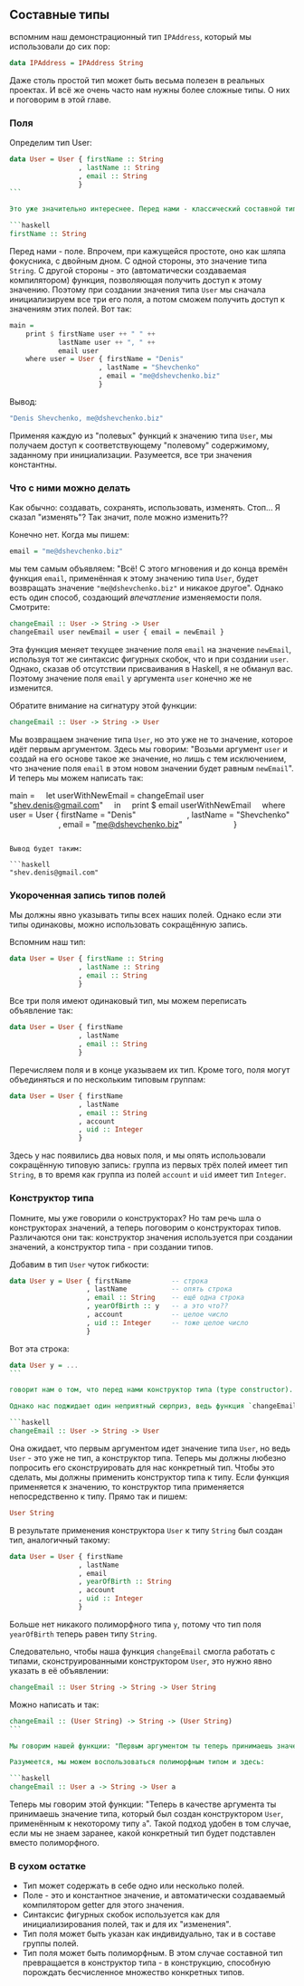 Составные типы
--------------

вспомним наш демонстрационный тип `IPAddress`, который мы использовали до сих пор:

```haskell
data IPAddress = IPAddress String
```

Даже столь простой тип может быть весьма полезен в реальных проектах. И всё же очень часто нам нужны более сложные типы. О них и поговорим в этой главе.

### Поля

Определим тип User:

```haskell
data User = User { firstName :: String
                 , lastName :: String
                 , email :: String
                 }
``` 

Это уже значительно интереснее. Перед нами - классический составной тип. Он очень похож на структуру в языке C, однако это впечатление обманчиво. Рассмотрим вот эту конструкцию:

```haskell
firstName :: String
```

Перед нами - поле. Впрочем, при кажущейся простоте, оно как шляпа фокусника, с двойным дном. С одной стороны, это значение типа `String`. С другой стороны - это (автоматически создаваемая компилятором) функция, позволяющая получить доступ к этому значению. Поэтому при создании значения типа `User` мы сначала инициализируем все три его поля, а потом сможем получить доступ к значениям этих полей. Вот так:

```haskell
main =
    print $ firstName user ++ " " ++
            lastName user ++ ", " ++
            email user
    where user = User { firstName = "Denis"
                      , lastName = "Shevchenko"
                      , email = "me@dshevchenko.biz"
                      }
```

Вывод:

```haskell
"Denis Shevchenko, me@dshevchenko.biz"
```

Применяя каждую из "полевых" функций к значению типа `User`, мы получаем доступ к соответствующему "полевому" содержимому, заданному при инициализации. Разумеется, все три значения константны.

### Что с ними можно делать

Как обычно: создавать, сохранять, использовать, изменять. Стоп... Я сказал "изменять"? Так значит, поле можно изменить??

Конечно нет. Когда мы пишем:

```haskell
email = "me@dshevchenko.biz"
```

мы тем самым объявляем: "Всё! С этого мгновения и до конца времён функция `email`, применённая к этому значению типа `User`, будет возвращать значение `"me@dshevchenko.biz"` и никакое другое". Однако есть один способ, создающий _впечатление_ изменяемости поля. Смотрите:

```haskell
changeEmail :: User -> String -> User
changeEmail user newEmail = user { email = newEmail }
```

Эта функция меняет текущее значение поля `email` на значение `newEmail`, используя тот же синтаксис фигурных скобок, что и при создании `user`. Однако, сказав об отсутствии присваивания в Haskell, я не обманул вас. Поэтому значение поля `email` у аргумента `user` конечно же не изменится.

Обратите внимание на сигнатуру этой функции:

```haskell
changeEmail :: User -> String -> User
```

Мы возвращаем значение типа `User`, но это уже не то значение, которое идёт первым аргументом. Здесь мы говорим: "Возьми аргумент `user` и создай на его основе такое же значение, но лишь с тем исключением, что значение поля `email` в этом новом значении будет равным `newEmail`". И теперь мы можем написать так:

main =
    let userWithNewEmail = changeEmail user "shev.denis@gmail.com"
    in
    print $ email userWithNewEmail
    where user = User { firstName = "Denis"
                      , lastName = "Shevchenko"
                      , email = "me@dshevchenko.biz"
                      }
```

Вывод будет таким:

```haskell
"shev.denis@gmail.com"
```

### Укороченная запись типов полей

Мы должны явно указывать типы всех наших полей. Однако если эти типы одинаковы, можно использовать сокращённую запись.

Вспомним наш тип:

```haskell
data User = User { firstName :: String
                 , lastName :: String
                 , email :: String
                 }
```

Все три поля имеют одинаковый тип, мы можем переписать объявление так:

```haskell
data User = User { firstName
                 , lastName
                 , email :: String
                 }
```

Перечисляем поля и в конце указываем их тип. Кроме того, поля могут объединяться и по нескольким типовым группам:

```haskell
data User = User { firstName
                 , lastName
                 , email :: String
                 , account
                 , uid :: Integer
                 }
```

Здесь у нас появились два новых поля, и мы опять использовали сокращённую типовую запись: группа из первых трёх полей имеет тип `String`, в то время как группа из полей `account` и `uid` имеет тип `Integer`.

### Конструктор типа

Помните, мы уже говорили о конструкторах? Но там речь шла о конструкторах значений, а теперь поговорим о конструкторах типов. Различаются они так: конструктор значения используется при создании значений, а конструктор типа - при создании типов.

Добавим в тип `User` чуток гибкости:

```haskell
data User y = User { firstName          -- строка
                   , lastName           -- опять строка
                   , email :: String    -- ещё одна строка
                   , yearOfBirth :: y   -- а это что??
                   , account            -- целое число
                   , uid :: Integer     -- тоже целое число
                   }
```

Вот эта строка:

```haskell
data User y = ...
``` 

говорит нам о том, что перед нами конструктор типа (type constructor). Тип поля `yearOfBirth` задан полиморфным типом `y`. Это позволит нам инициализировать это поле как числом `1981`, так и, например, строкой `"1981"`.

Однако нас поджидает один неприятный сюрприз, ведь функция `changeEmail` наотрез откажется работать с типом `User`. Но не ругайтесь на неё, она поступает абсолютно правильно. Вспомним её объявление:

```haskell
changeEmail :: User -> String -> User
```

Она ожидает, что первым аргументом идет значение типа `User`, но ведь `User` - это уже не тип, а конструктор типа. Теперь мы должны любезно попросить его сконструировать для нас конкретный тип. Чтобы это сделать, мы должны применить конструктор типа к типу. Если функция применяется к значению, то конструктор типа применяется непосредственно к типу. Прямо так и пишем:

```haskell
User String
```

В результате применения конструктора `User` к типу `String` был создан тип, аналогичный такому:

```haskell
data User = User { firstName      
                 , lastName  
                 , email
                 , yearOfBirth :: String
                 , account
                 , uid :: Integer
                 }
```

Больше нет никакого полиморфного типа `y`, потому что тип поля `yearOfBirth` теперь равен типу `String`.

Следовательно, чтобы наша функция `changeEmail` смогла работать с типами, сконструированными конструктором `User`, это нужно явно указать в её объявлении:

```haskell
changeEmail :: User String -> String -> User String
```

Можно написать и так:

```haskell
changeEmail :: (User String) -> String -> (User String)
``` 

Мы говорим нашей функции: "Первым аргументом ты теперь принимаешь значение типа, сконструированного путём применения конструктора `User` к типу `String`. Возвращаешь то же самое".

Разумеется, мы можем воспользоваться полиморфным типом и здесь:

```haskell
changeEmail :: User a -> String -> User a
```

Теперь мы говорим этой функции: "Теперь в качестве аргумента ты принимаешь значение типа, который был создан конструктором `User`, применённым к некоторому типу `a`". Такой подход удобен в том случае, если мы не знаем заранее, какой конкретный тип будет подставлен вместо полиморфного.

### В сухом остатке

* Тип может содержать в себе одно или несколько полей.
* Поле - это и константное значение, и автоматически создаваемый компилятором getter для этого значения.
* Синтаксис фигурных скобок используется как для инициализирования полей, так и для их "изменения".
* Тип поля может быть указан как индивидуально, так и в составе группы полей.
* Тип поля может быть полиморфным. В этом случае составной тип превращается в конструктор типа - в конструкцию, способную порождать бесчисленное множество конкретных типов.

